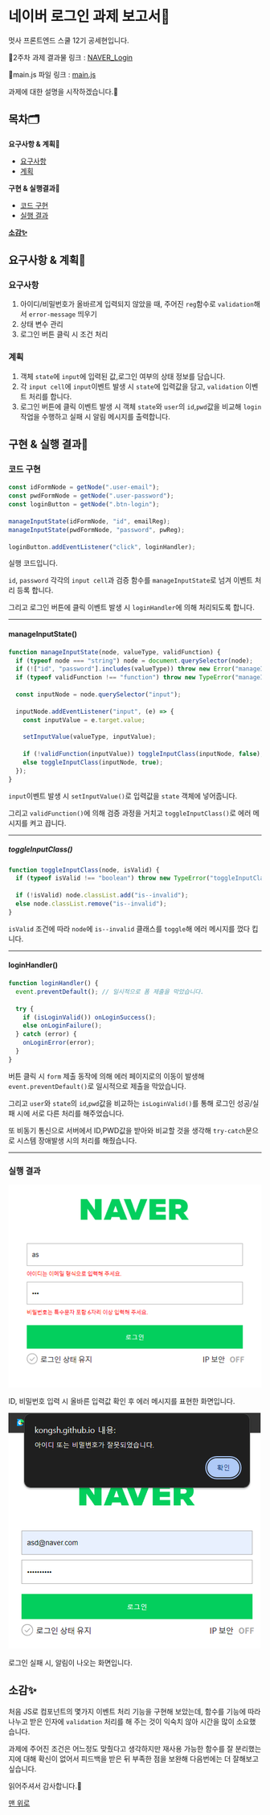 # 네이버 로그인 과제 보고서📃

멋사 프론트엔드 스쿨 12기 공세현입니다.

🔗2주차 과제 결과물 링크 : [NAVER_Login](https://kongsh.github.io/js-homework/naver_login/index.html)

🔗main.js 파일 링크 : [main.js](https://github.com/kongsh/js-homework/blob/main/naver_login/js/main.js)

과제에 대한 설명을 시작하겠습니다.🎈

## 목차🗂️

<span style="font-weight:bold">요구사항 & 계획📝</span>

- [요구사항](#요구사항)
- [계획](#계획)

<span style="font-weight:bold">구현 & 실행결과🚀</span>

- [코드 구현](#코드-구현)
- [실행 결과](#실행-결과)

<span style="font-weight:bold">[소감✨](#소감✨)</span>

## 요구사항 & 계획📝

### 요구사항

1. 아이디/비밀번호가 올바르게 입력되지 않았을 때, 주어진 `reg`함수로 `validation`해서 `error-message` 띄우기
2. 상태 변수 관리
3. 로그인 버튼 클릭 시 조건 처리

### 계획

1. 객체 `state`에 `input`에 입력된 값,로그인 여부의 상태 정보를 담습니다.
2. 각 `input cell`에 `input`이벤트 발생 시 `state`에 입력값을 담고, `validation` 이벤트 처리를 합니다.
3. 로그인 버튼에 클릭 이벤트 발생 시 객체 `state`와 `user`의 `id`,`pwd`값을 비교해 `login` 작업을 수행하고 실패 시 알림 메시지를 출력합니다.

## 구현 & 실행 결과🚀

### 코드 구현

```js
const idFormNode = getNode(".user-email");
const pwdFormNode = getNode(".user-password");
const loginButton = getNode(".btn-login");

manageInputState(idFormNode, "id", emailReg);
manageInputState(pwdFormNode, "password", pwReg);

loginButton.addEventListener("click", loginHandler);
```

실행 코드입니다.

`id`, `password` 각각의 `input cell`과 검증 함수를 `manageInputState`로 넘겨 이벤트 처리 등록 합니다.

그리고 로그인 버튼에 클릭 이벤트 발생 시 `loginHandler`에 의해 처리되도록 합니다.

---

#### manageInputState()

```js
function manageInputState(node, valueType, validFunction) {
  if (typeof node === "string") node = document.querySelector(node);
  if (!["id", "password"].includes(valueType)) throw new Error("manageInputState의 두번째 인자는 'id' 또는 'password'여야 합니다.");
  if (typeof validFunction !== "function") throw new TypeError("manageInputState의 세번째 인자는 함수형이어야 합니다.");

  const inputNode = node.querySelector("input");

  inputNode.addEventListener("input", (e) => {
    const inputValue = e.target.value;

    setInputValue(valueType, inputValue);

    if (!validFunction(inputValue)) toggleInputClass(inputNode, false);
    else toggleInputClass(inputNode, true);
  });
}
```

`input`이벤트 발생 시 `setInputValue()`로 입력값을 `state` 객체에 넣어줍니다.

그리고 `validFunction()`에 의해 검증 과정을 거치고 `toggleInputClass()`로 에러 메시지를 켜고 끕니다.

---

##### toggleInputClass()

```js
function toggleInputClass(node, isValid) {
  if (typeof isValid !== "boolean") throw new TypeError("toggleInputClass의 두 번째 인자는 Boolean 값이어야 합니다.");

  if (!isValid) node.classList.add("is--invalid");
  else node.classList.remove("is--invalid");
}
```

`isValid` 조건에 따라 `node`에 `is--invalid` 클래스를 `toggle`해 에러 메시지를 껐다 킵니다.

---

#### loginHandler()

```js
function loginHandler() {
  event.preventDefault(); // 일시적으로 폼 제출을 막았습니다.

  try {
    if (isLoginValid()) onLoginSuccess();
    else onLoginFailure();
  } catch (error) {
    onLoginError(error);
  }
}
```

버튼 클릭 시 `form` 제출 동작에 의해 에러 페이지로의 이동이 발생해 `event.preventDefault()`로 일시적으로 제출을 막았습니다.

그리고 `user`와 `state`의 `id`,`pwd`값을 비교하는 `isLoginValid()`를 통해 로그인 성공/실패 시에 서로 다른 처리를 해주었습니다.

또 비동기 통신으로 서버에서 ID,PWD값을 받아와 비교할 것을 생각해 `try-catch`문으로 시스템 장애발생 시의 처리를 해줬습니다.

---

### 실행 결과

![올바르지 않은 입력값 입력 시 이미지](image.png)

ID, 비밀번호 입력 시 올바른 입력값 확인 후 에러 메시지를 표현한 화면입니다.

![로그인 실패 시 이미지](image-1.png)

로그인 실패 시, 알림이 나오는 화면입니다.

## 소감✨

처음 JS로 컴포넌트의 몇가지 이벤트 처리 기능을 구현해 보았는데, 함수를 기능에 따라 나누고 받은 인자에 `validation` 처리를 해 주는 것이 익숙치 않아 시간을 많이 소요했습니다.

과제에 주어진 조건은 어느정도 맞췄다고 생각하지만 재사용 가능한 함수를 잘 분리했는지에 대해 확신이 없어서 피드백을 받은 뒤 부족한 점을 보완해 다음번에는 더 잘해보고 싶습니다.

읽어주셔서 감사합니다.🙏

[맨 위로](#네이버-로그인-과제-보고서📃)

